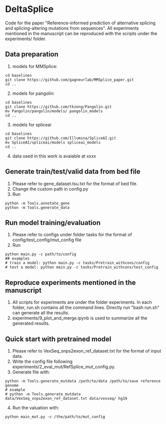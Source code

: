 # DeltaSplice
Code for the paper "Reference-informed prediction of alternative splicing and splicing-altering mutations from sequences". All experiments mentioned in the manuscript can be reproduced with the scripts under the experiments/ folder.

## Data preparation
1. models for MMSplice: 
>>>
    cd baselines
    git clone https://github.com/gagneurlab/MMSplice_paper.git
    cd ..
>>>
2. models for pangolin:
>>>
    cd baselines
    git clone https://github.com/tkzeng/Pangolin.git
    mv Pangolin/pangolin/models/ pangolin_models
    cd ..
>>>
3. models for spliceai
>>>
    cd baselines
    git clone https://github.com/Illumina/SpliceAI.git
    mv SpliceAI/spliceai/models spliceai_models
    cd ..
>>>
4. data used in this work is avaiable at xxxx

## Generate train/test/valid data from bed file
1. Please refer to gene_dataset.tsu.txt for the format of bed file.
2. Change the custom path in config.py
3. Run
>>>
    python -m Tools.annotate_gene
    python -m Tools.generate_data
>>>

## Run model training/evaluation
1. Please refer to configs under folder tasks for the format of config/test_config/mut_config file
2. Run
>>>
    python main.py -c path/to/config
    ## examples
    # train a model: python main.py -c tasks/Pretrain_withcons/config
    # test a model: python main.py -c tasks/Pretrain_withcons/test_config
>>>

## Reproduce experiments mentioned in the manuscript
1. All scripts for experiments are under the folder experiments. In each folder, run.sh contains all the command lines. Directly run "bash run.sh" can generate all the results.
2. experiments/9_plot_and_merge.ipynb is used to summarize all the generated results.

## Quick start with pretrained model
1. Please refer to VexSeq_snps2exon_ref_dataset.txt for the format of input data.
2. Write the config file following experiments/2_eval_mut/RefSplice_mut_config.py.
3. Generate file with:
>>>
    python -m Tools.generate_mutdata /path/to/data /path/to/save reference genome
    # example
    # python -m Tools.generate_mutdata data/VexSeq_snps2exon_ref_dataset.txt data/vexseq/ hg19 
>>>
4. Run the valuation with:
>>>
    python main_mut.py -c /the/path/to/mut_config
>>>
